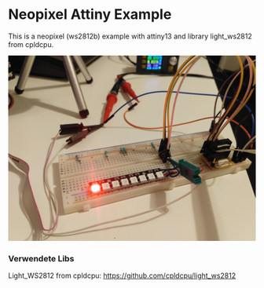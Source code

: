 # Neopixel Attiny Example
This is a neopixel (ws2812b) example with attiny13 and library light_ws2812 from cpldcpu.

![image1](/hardware/breadboard.jpg)

### Verwendete Libs
Light_WS2812 from cpldcpu: https://github.com/cpldcpu/light_ws2812
